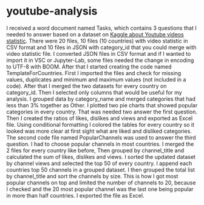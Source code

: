 # youtube-analysis
I received a word document named Tasks, which contains 3 questions that I needed to answer based on a dataset on [Kaggle about Youtube videos statistic](https://www.kaggle.com/datasets/datasnaek/youtube-new). There were 20 files, 10 files (10 countries) with video statistic in CSV format and 10 files in JSON with category_id that you could merge with video statistic file. I converted JSON files in CSV format and if I wanted to import it in VSC or Jupyter-Lab, some files needed the change in encoding to UTF-8 with BOOM. After that I started creating the code named TemplateForCountries. 
First I imported the files and check for missing values, duplicates and minimum and maximum values (not included in a code). After that I merged the two datasets for every country on category_id. Then I selected only columns that would be useful for my analysis. I grouped data by category_name and merged categories that had less than 3% together as Other. I plotted two pie charts that showed popular categories in every country. That was needed two answer the first question. 
Then I created the ratios of likes, dislikes and views and exported as Excel file. Using conditional formatting I colored the tables for every country so it looked was more clear at first sight what are liked and disliked categories. 
The second code file named PopularChannels was used to answer the third question. I had to choose popular channels in most countries. I merged the 2 files for every country like before, Then grouped by channel_title and calculated the sum of likes, dislikes and views. I sorted the updated dataset by channel views and selected the top 50 of every country. I append each countries top 50 channels in a grouped dataset. I then grouped the total list by channel_title and sort the channels by size. This is how I got most popular channels on top and limited the number of channels to 20, because I checked and the 20 most popular channel was the last one being popular in more than half countries. I exported the file as Excel. 

